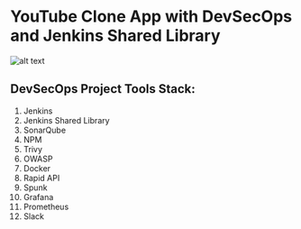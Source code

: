 # YouTube Clone App with DevSecOps and Jenkins Shared Library

![alt text](https://github.com/Gabinsime75/Project_19-Deploying-a-YouTube-Clone-App-with-DevSecOps-Jenkins_Shared_Library-Docker-Kubernetes/blob/main/Project_19-DevSecOps.jpg)

## DevSecOps Project Tools Stack:
1. Jenkins
2. Jenkins Shared Library
3. SonarQube
4. NPM
5. Trivy
6. OWASP
7. Docker
8. Rapid API
9. Spunk
10. Grafana
11. Prometheus
12. Slack
